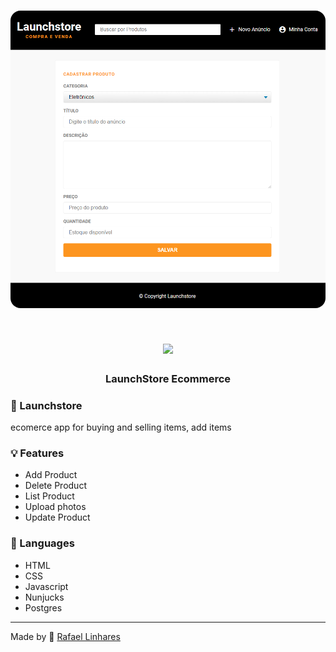 <h1 align="center">
    <img alt="Gym Manager" src="./public/assets/readme-logo.PNG"  width="600px" style="border-radius:16px;"/>
</h1>

<h1 align="center">
   <img src="https://i.ibb.co/jM3XT23/Captura-de-tela-2020-11-21-11-36-59.png" />
</h1>

<h3 align="center" >
  LaunchStore Ecommerce
</h3>


###  :rocket: Launchstore
ecomerce app for buying and selling items, add items


### 💡 Features
- Add Product
- Delete Product
- List Product
- Upload photos
- Update Product


### :book: Languages
- HTML
- CSS
- Javascript
- Nunjucks
- Postgres



-------------------------------------------------------------------------------------------

Made by :blue_heart: [Rafael Linhares](https://www.linkedin.com/in/rafael-linhares-js/)

